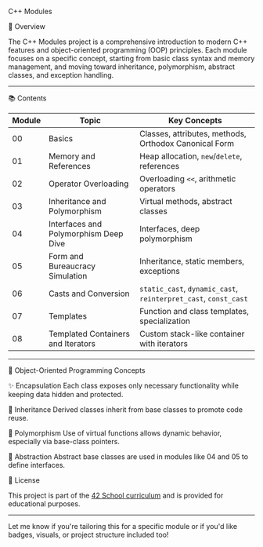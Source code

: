 
 C++ Modules
 
 🚀 Overview

The C++ Modules project is a comprehensive introduction to modern C++ features and object-oriented programming (OOP) principles. 
Each module focuses on a specific concept, starting from basic class syntax and memory management, and moving toward inheritance, 
polymorphism, abstract classes, and exception handling.

---

 📚 Contents

| Module | Topic                                  | Key Concepts                                                    |
|--------|----------------------------------------|-----------------------------------------------------------------|
| 00     | Basics                                 | Classes, attributes, methods, Orthodox Canonical Form           |
| 01     | Memory and References                  | Heap allocation, `new`/`delete`, references                     |
| 02     | Operator Overloading                   | Overloading `<<`, arithmetic operators                          |
| 03     | Inheritance and Polymorphism           | Virtual methods, abstract classes                               |
| 04     | Interfaces and Polymorphism Deep Dive  | Interfaces, deep polymorphism                                   |
| 05     | Form and Bureaucracy Simulation        | Inheritance, static members, exceptions                         |
| 06     | Casts and Conversion                   | `static_cast`, `dynamic_cast`, `reinterpret_cast`, `const_cast` |
| 07     | Templates                              | Function and class templates, specialization                    |
| 08     | Templated Containers and Iterators     | Custom stack-like container with iterators                      |

---

 🧠 Object-Oriented Programming Concepts

 ✨ Encapsulation
Each class exposes only necessary functionality while keeping data hidden and protected.

 🔁 Inheritance
Derived classes inherit from base classes to promote code reuse.

 🧬 Polymorphism
Use of virtual functions allows dynamic behavior, especially via base-class pointers.

 📐 Abstraction
Abstract base classes are used in modules like 04 and 05 to define interfaces.


 📝 License

This project is part of the [42 School curriculum](https://42.fr) and is provided for educational purposes.

---

Let me know if you're tailoring this for a specific module or if you'd like badges, visuals, or project structure included too!
